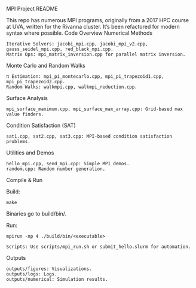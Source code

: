 MPI Project README

This repo has numerous MPI programs, originally from a 2017 HPC course at UVA, written for the Rivanna cluster. It’s been refactored for modern syntax where possible.
Code Overview
Numerical Methods

    Iterative Solvers: jacobi_mpi.cpp, jacobi_mpi_v2.cpp, gauss_seidel_mpi.cpp, red_black_mpi.cpp.
    Matrix Ops: mpi_matrix_inversion.cpp for parallel matrix inversion.

Monte Carlo and Random Walks

    π Estimation: mpi_pi_montecarlo.cpp, mpi_pi_trapezoid1.cpp, mpi_pi_trapezoid2.cpp.
    Random Walks: walkmpi.cpp, walkmpi_reduction.cpp.

Surface Analysis

    mpi_surface_maximum.cpp, mpi_surface_max_array.cpp: Grid-based max value finders.

Condition Satisfaction (SAT)

    sat1.cpp, sat2.cpp, sat3.cpp: MPI-based condition satisfaction problems.

Utilities and Demos

    hello_mpi.cpp, send_mpi.cpp: Simple MPI demos.
    random.cpp: Random number generation.

Compile & Run

Build:
```
make
```
Binaries go to build/bin/.

Run:

    mpirun -np 4 ./build/bin/<executable>

    Scripts: Use scripts/mpi_run.sh or submit_hello.slurm for automation.

Outputs

    outputs/figures: Visualizations.
    outputs/logs: Logs.
    outputs/numerical: Simulation results.
